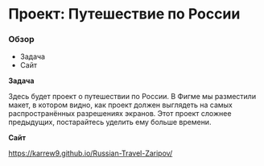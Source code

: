 # Проект: Путешествие по России

### Обзор
* Задача
* Сайт

**Задача**

Здесь будет проект о путешествии по России.
В Фигме мы разместили макет, в котором видно, как проект должен выглядеть на самых распространённых разрешениях экранов.
Этот проект сложнее предыдущих, постарайтесь уделить ему больше времени.

**Сайт**

https://karrew9.github.io/Russian-Travel-Zaripov/
